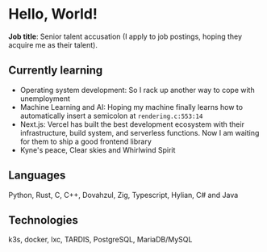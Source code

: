 # Hello, World!
**Job title**: Senior talent accusation (I apply to job postings, hoping they acquire me as their talent).

## Currently learning
- Operating system development: So I rack up another way to cope with unemployment
- Machine Learning and AI: Hoping my machine finally learns how to automatically insert a semicolon at `rendering.c:553:14`
- Next.js: Vercel has built the best development ecosystem with their infrastructure, build system, and serverless functions. Now I am waiting for them to ship a good frontend library
- Kyne's peace, Clear skies and Whirlwind Spirit

## Languages
Python, Rust, C, C++, Dovahzul, Zig, Typescript, Hylian, C# and Java

## Technologies
k3s, docker, lxc, TARDIS, PostgreSQL, MariaDB/MySQL
